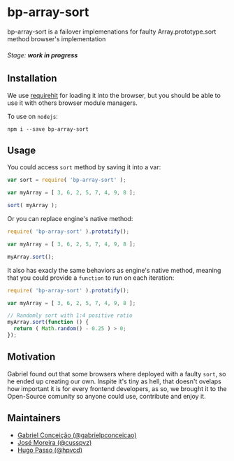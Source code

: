 # bp-array-sort

bp-array-sort is a failover implemenations for faulty Array.prototype.sort method browser's implementation

###### Stage: **work in progress**


## Installation

We use [requirehit](http://github.com/requirehit) for loading it into the browser, but you should be able to use it with others browser module managers.

To use on `nodejs`:

```
npm i --save bp-array-sort
```

## Usage

You could access `sort` method by saving it into a var:

```js
var sort = require( 'bp-array-sort' );

var myArray = [ 3, 6, 2, 5, 7, 4, 9, 8 ];

sort( myArray );
```

Or you can replace engine's native method:

```js
require( 'bp-array-sort' ).prototify();

var myArray = [ 3, 6, 2, 5, 7, 4, 9, 8 ];

myArray.sort();
```

It also has exacly the same behaviors as engine's native method, meaning that you could provide a `function` to run on each iteration:
```js
require( 'bp-array-sort' ).prototify();

var myArray = [ 3, 6, 2, 5, 7, 4, 9, 8 ];

// Randomly sort with 1:4 positive ratio
myArray.sort(function () {
  return ( Math.random() - 0.25 ) > 0;
});
```


## Motivation

Gabriel found out that some browsers where deployed with a faulty `sort`, so he ended up creating our own.
Inspite it's tiny as hell, that doesn't ovelaps how important it is for every frontend developers, as so,
we brought it to the Open-Source comunity so anyone could use, contribute and enjoy it.


## Maintainers

* [Gabriel Conceição (@gabrielpconceicao)](http://github.com/gabrielpconceicao)
* [José Moreira (@cusspvz)](http://github.com/cusspvz)
* [Hugo Passo (@hpvcd)](http://github.com/hpvcd)
